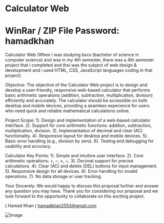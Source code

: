 # Calculator Web
# WinRar / ZIP File Password: hamadkhan
Calculator Web (When i was studying bscs (bachelor of science in computer science) and was in my 4th semester, there was a 4th semester project that i completed and thsi was the subject of web design & development and i used HTML, CSS, JavaScript languages coding in that project).

Objective:
The objective of the Calculator Web project is to design and develop a user-friendly, responsive web-based calculator that performs basic arithmetic operations (addition, subtraction, multiplication, division) efficiently and accurately. The calculator should be accessible on both desktop and mobile devices, providing a seamless experience for users who need quick and reliable mathematical calculations online.

Project Scope:
1). Design and implementation of a web-based calculator interface.
2). Support for core arithmetic functions: addition, subtraction, multiplication, division.
3). Implementation of decimal and clear (AC) functionality.
4). Responsive layout for desktop and mobile devices.
5). Basic error handling (e.g., division by zero).
6). Testing and debugging for usability and accuracy.

Calculator Key Points:
1). Simple and intuitive user interface.
2). Core arithmetic operations: +, –, ×, ÷.
3). Decimal support for precise calculations.
4). Clear (AC) and delete (DEL) buttons for input management.
5). Responsive design for all devices.
6). Error handling for invalid operations.
7). No data storage or user tracking.

Your Sincerely: We would happy to discuss this proposal further and answer any question you may have.
Thank you for considering our proposal and we look forward to the opportunity to collaborate on this exciting project.

( Hamad Khan ) hamadkhan2553@gmail.com

![Image](https://github.com/user-attachments/assets/ad2f3a96-6156-40b1-b1d0-dc195a313533)
